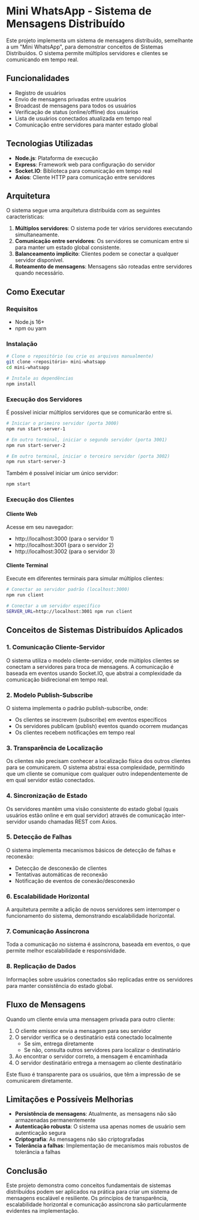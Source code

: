 # Mini WhatsApp - Sistema de Mensagens Distribuído

Este projeto implementa um sistema de mensagens distribuído, semelhante a um "Mini WhatsApp", para demonstrar conceitos de Sistemas Distribuídos. O sistema permite múltiplos servidores e clientes se comunicando em tempo real.

## Funcionalidades

- Registro de usuários
- Envio de mensagens privadas entre usuários
- Broadcast de mensagens para todos os usuários
- Verificação de status (online/offline) dos usuários
- Lista de usuários conectados atualizada em tempo real
- Comunicação entre servidores para manter estado global

## Tecnologias Utilizadas

- **Node.js**: Plataforma de execução
- **Express**: Framework web para configuração do servidor
- **Socket.IO**: Biblioteca para comunicação em tempo real
- **Axios**: Cliente HTTP para comunicação entre servidores

## Arquitetura

O sistema segue uma arquitetura distribuída com as seguintes características:

1. **Múltiplos servidores**: O sistema pode ter vários servidores executando simultaneamente.
2. **Comunicação entre servidores**: Os servidores se comunicam entre si para manter um estado global consistente.
3. **Balanceamento implícito**: Clientes podem se conectar a qualquer servidor disponível.
4. **Roteamento de mensagens**: Mensagens são roteadas entre servidores quando necessário.

## Como Executar

### Requisitos

- Node.js 16+
- npm ou yarn

### Instalação

```bash
# Clone o repositório (ou crie os arquivos manualmente)
git clone <repositório> mini-whatsapp
cd mini-whatsapp

# Instale as dependências
npm install
```

### Execução dos Servidores

É possível iniciar múltiplos servidores que se comunicarão entre si.

```bash
# Iniciar o primeiro servidor (porta 3000)
npm run start-server-1

# Em outro terminal, iniciar o segundo servidor (porta 3001)
npm run start-server-2

# Em outro terminal, iniciar o terceiro servidor (porta 3002)
npm run start-server-3
```

Também é possível iniciar um único servidor:

```bash
npm start
```

### Execução dos Clientes

#### Cliente Web

Acesse em seu navegador:
- http://localhost:3000 (para o servidor 1)
- http://localhost:3001 (para o servidor 2)
- http://localhost:3002 (para o servidor 3)

#### Cliente Terminal

Execute em diferentes terminais para simular múltiplos clientes:

```bash
# Conectar ao servidor padrão (localhost:3000)
npm run client

# Conectar a um servidor específico
SERVER_URL=http://localhost:3001 npm run client
```

## Conceitos de Sistemas Distribuídos Aplicados

### 1. Comunicação Cliente-Servidor

O sistema utiliza o modelo cliente-servidor, onde múltiplos clientes se conectam a servidores para troca de mensagens. A comunicação é baseada em eventos usando Socket.IO, que abstrai a complexidade da comunicação bidirecional em tempo real.

### 2. Modelo Publish-Subscribe

O sistema implementa o padrão publish-subscribe, onde:
- Os clientes se inscrevem (subscribe) em eventos específicos
- Os servidores publicam (publish) eventos quando ocorrem mudanças
- Os clientes recebem notificações em tempo real

### 3. Transparência de Localização

Os clientes não precisam conhecer a localização física dos outros clientes para se comunicarem. O sistema abstrai essa complexidade, permitindo que um cliente se comunique com qualquer outro independentemente de em qual servidor estão conectados.

### 4. Sincronização de Estado

Os servidores mantêm uma visão consistente do estado global (quais usuários estão online e em qual servidor) através de comunicação inter-servidor usando chamadas REST com Axios.

### 5. Detecção de Falhas

O sistema implementa mecanismos básicos de detecção de falhas e reconexão:
- Detecção de desconexão de clientes
- Tentativas automáticas de reconexão
- Notificação de eventos de conexão/desconexão

### 6. Escalabilidade Horizontal

A arquitetura permite a adição de novos servidores sem interromper o funcionamento do sistema, demonstrando escalabilidade horizontal.

### 7. Comunicação Assíncrona

Toda a comunicação no sistema é assíncrona, baseada em eventos, o que permite melhor escalabilidade e responsividade.

### 8. Replicação de Dados

Informações sobre usuários conectados são replicadas entre os servidores para manter consistência do estado global.

## Fluxo de Mensagens

Quando um cliente envia uma mensagem privada para outro cliente:

1. O cliente emissor envia a mensagem para seu servidor
2. O servidor verifica se o destinatário está conectado localmente
   - Se sim, entrega diretamente
   - Se não, consulta outros servidores para localizar o destinatário
3. Ao encontrar o servidor correto, a mensagem é encaminhada
4. O servidor destinatário entrega a mensagem ao cliente destinatário

Este fluxo é transparente para os usuários, que têm a impressão de se comunicarem diretamente.

## Limitações e Possíveis Melhorias

- **Persistência de mensagens**: Atualmente, as mensagens não são armazenadas permanentemente
- **Autenticação robusta**: O sistema usa apenas nomes de usuário sem autenticação segura
- **Criptografia**: As mensagens não são criptografadas
- **Tolerância a falhas**: Implementação de mecanismos mais robustos de tolerância a falhas

## Conclusão

Este projeto demonstra como conceitos fundamentais de sistemas distribuídos podem ser aplicados na prática para criar um sistema de mensagens escalável e resiliente. Os princípios de transparência, escalabilidade horizontal e comunicação assíncrona são particularmente evidentes na implementação.
